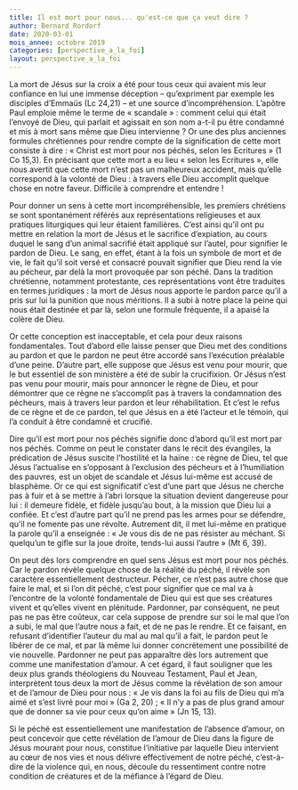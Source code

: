 ```yaml
---
title: Il est mort pour nous... qu'est-ce que ça veut dire ?
author: Bernard Rordorf
date: 2020-03-01
mois_annee: octobre 2019
categories: [perspective_a_la_foi]
layout: perspective_a_la_foi
---
```


La mort de Jésus sur la croix a été pour tous ceux qui avaient mis leur confiance en lui une immense déception – qu’expriment
par exemple les disciples d’Emmaüs (Lc 24,21) – et une source d’incompréhension. L’apôtre Paul emploie même le terme de
« scandale » : comment celui qui était l’envoyé de Dieu, qui parlait et agissait en son nom a-t-il pu être condamné et 
mis à mort sans même que Dieu intervienne ? Or une des plus anciennes formules chrétiennes pour rendre compte de la
signification de cette mort consiste à dire : « Christ est mort pour nos péchés, selon les Ecritures » (1 Co 15,3).
En précisant que cette mort a eu lieu « selon les Ecritures », elle nous avertit que cette mort n’est pas un malheureux
accident, mais qu’elle correspond à la volonté de Dieu : à travers elle Dieu accomplit quelque chose en notre faveur. 
Difficile à comprendre et entendre ! 

Pour donner un sens à cette mort incompréhensible, les premiers chrétiens se sont spontanément référés aux représentations
religieuses et aux pratiques liturgiques qui leur étaient familières. C’est ainsi qu’il ont pu mettre en relation la mort de
Jésus et le sacrifice d’expiation, au cours duquel le sang d’un animal sacrifié était appliqué sur l’autel, pour signifier le
pardon de Dieu. Le sang, en effet, étant à la fois un symbole de mort et de vie, le fait qu’il soit versé et consacré pouvait
signifier que Dieu rend la vie au pécheur, par delà la mort provoquée par son péché. Dans la tradition chrétienne, notamment
protestante, ces représentations vont être traduites en termes juridiques : la mort de Jésus nous apporte le pardon parce
qu’il a pris sur lui la punition que nous méritions. Il a subi à notre place la peine qui nous était destinée et par là, selon
une formule fréquente, il a apaisé la colère de Dieu.

Or cette conception est inacceptable, et cela pour deux raisons fondamentales. Tout d’abord elle laisse penser que Dieu met
des conditions au pardon et que le pardon ne peut être accordé sans l’exécution préalable d’une peine. D’autre part, elle
suppose que Jésus est venu pour mourir, que le but essentiel de son ministère a été de subir la crucifixion. Or Jésus n’est
pas venu pour mourir, mais pour annoncer le règne de Dieu, et pour démontrer que ce règne ne s’accomplit pas à travers la
condamnation des pécheurs, mais à travers leur pardon et leur réhabilitation. Et c’est le refus de ce règne et de ce pardon,
tel que Jésus en a été l’acteur et le témoin, qui l’a conduit à être condamné et crucifié.

Dire qu’il est mort pour nos péchés signifie donc d’abord qu’il est mort par nos péchés. Comme on peut le constater dans le
récit des évangiles, la prédication de Jésus suscite l’hostilité et la haine : ce règne de Dieu, tel que Jésus l’actualise en
s’opposant à l’exclusion des pécheurs et à l’humiliation des pauvres, est un objet de scandale et Jésus lui-même est accusé de
blasphème. Or ce qui est significatif c’est d’une part que Jésus ne cherche pas à fuir et à se mettre à l’abri lorsque la
situation devient dangereuse pour lui : il demeure fidèle, et fidèle jusqu’au bout, à la mission que Dieu lui a confiée. Et
c’est d’autre part qu’il ne prend pas les armes pour se défendre, qu’il ne fomente pas une révolte. Autrement dit, il met
lui-même en pratique la parole qu’il a enseignée : « Je vous dis de ne pas résister au méchant. Si quelqu’un te gifle sur
la joue droite, tends-lui aussi l’autre » (Mt 6, 39).

On peut dès lors comprendre en quel sens Jésus est mort pour nos péchés. Car le pardon révèle quelque chose de la réalité du
péché, il révèle son caractère essentiellement destructeur. Pécher, ce n’est pas autre chose que faire le mal, et si l’on dit
péché, c’est pour signifier que ce mal va à l’encontre de la volonté fondamentale de Dieu qui est que ses créatures vivent et
qu’elles vivent en plénitude. Pardonner, par conséquent, ne peut pas ne pas être coûteux, car cela suppose de prendre sur soi
le mal que l’on a subi, le mal que l’autre nous a fait, et de ne pas le rendre. Et ce faisant, en refusant d’identifier
l’auteur du mal au mal qu’il a fait, le pardon peut le libérer de ce mal, et par là même lui donner concrètement une
possibilité de vie nouvelle. Pardonner ne peut pas apparaître dès lors autrement que comme une manifestation d’amour. A cet
égard, il faut souligner que les deux plus grands théologiens du Nouveau Testament, Paul et Jean, interprètent tous deux la
mort de Jésus comme la révélation de son amour et de l’amour de Dieu pour nous : « Je vis dans la foi au fils de Dieu qui m’a
aimé et s’est livré pour moi » (Ga 2, 20) ; « Il n’y a pas de plus grand amour que de donner sa vie pour ceux qu’on aime »
(Jn 15, 13). 

Si le péché est essentiellement une manifestation de l’absence d’amour, on peut concevoir que cette révélation de l’amour de
Dieu dans la figure de Jésus mourant pour nous, constitue l’initiative par laquelle Dieu intervient au cœur de nos vies et
nous délivre effectivement de notre péché, c’est-à-dire de la violence qui, en nous, découle du ressentiment contre notre
condition de créatures et de la méfiance à l’égard de Dieu.


